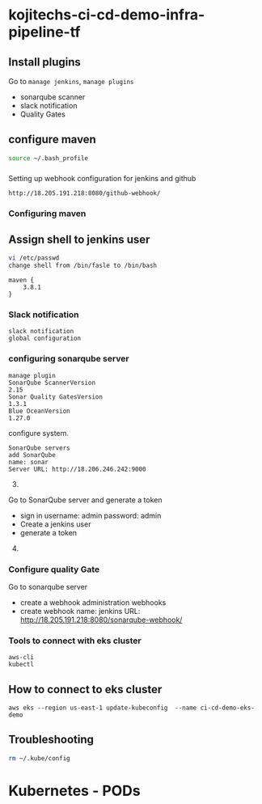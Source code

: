 # kojitechs-ci-cd-demo-infra-pipeline-tf

## Install plugins
Go to `manage jenkins`, `manage plugins` 
- sonarqube scanner 
- slack notification
- Quality Gates

## configure maven 
```sh
source ~/.bash_profile
```
### 
Setting up webhook configuration for jenkins and github
```hcl
http://18.205.191.218:8080/github-webhook/
```
### Configuring maven 

## Assign shell to jenkins user 
```sh
vi /etc/passwd 
change shell from /bin/fasle to /bin/bash
```
```
maven {
    3.8.1
}
```
### Slack notification
```
slack notification
global configuration
```
### configuring sonarqube server
```
manage plugin
SonarQube ScannerVersion
2.15
Sonar Quality GatesVersion
1.3.1
Blue OceanVersion
1.27.0
```
configure system.
```
SonarQube servers
add SonarQube
name: sonar 
Server URL: http://18.206.246.242:9000
```
3. 
Go to SonarQube server and generate a token 
- sign in
username: admin
password: admin
- Create a jenkins user 
- generate a token

4. 
###  Configure quality Gate
Go to sonarqube server 
- create a webhook 
administration
webhooks
- create webhook
name: jenkins
URL: http://18.205.191.218:8080/sonarqube-webhook/

### Tools to connect with eks cluster 
```
aws-cli 
kubectl
```
## How to connect to eks cluster 
```
aws eks --region us-east-1 update-kubeconfig  --name ci-cd-demo-eks-demo
```
## Troubleshooting
```sh
rm ~/.kube/config

```
# Kubernetes  - PODs
